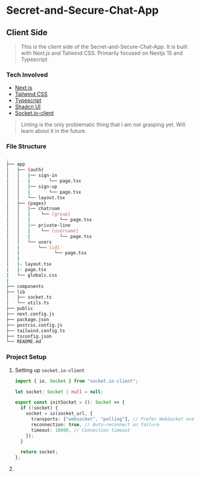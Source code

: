 # Secret-and-Secure-Chat-App

## Client Side

> This is the client side of the Secret-and-Secure-Chat-App. It is built with Next.js and Tailwind CSS. Primarily focused on Nextjs 15 and Typescript.

### Tech Involved

- [Next.js](https://nextjs.org/)
- [Tailwind CSS](https://tailwindcss.com/)
- [Typescript](https://www.typescriptlang.org/)
- [Shadcn UI](https://ui.shadcn.com/)
- [Socket.io-client](https://socket.io/)

> Linting is the only problematic thing that I am not grasping yet.
> Will learn about it in the future.

### File Structure

```bash
.
├── app
│   ├── (auth)
│   │   |── sign-in
│   │   |       └── page.tsx
│   │   |── sign-up
│   │   |       └── page.tsx
│   │   └── layout.tsx
│   ├── (pages)
│   │   |── chatroom
│   │   |    └── [group]
│   │   |           └── page.tsx
│   │   |── private-line
│   │   |    └── [username]
│   │   |           └── page.tsx
│   │   └── users
│   |       └── [id]
│   |             └── page.tsx
│   |
│   |- layout.tsx
|   |- page.tsx
|   └── globals.css
|
├── components
├── lib
│   ├── socket.ts
│   └── utils.ts
├── public
├── next.config.js
├── package.json
├── postcss.config.js
├── tailwind.config.ts
├── tsconfig.json
└── README.md
```

### Project Setup

1. Setting up `socket.io-client`

   ```ts
   import { io, Socket } from "socket.io-client";

   let socket: Socket | null = null;

   export const initSocket = (): Socket => {
     if (!socket) {
       socket = io(socket_url, {
         transports: ["websocket", "polling"], // Prefer WebSocket over polling
         reconnection: true, // Auto-reconnect on failure
         timeout: 10000, // Connection timeout
       });
     }

     return socket;
   };
   ```

2.
